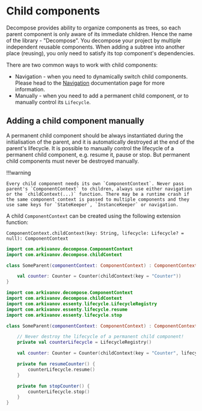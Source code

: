 # Child components

Decompose provides ability to organize components as trees, so each parent component is only aware of its immediate children. Hence the name of the library - "Decompose". You decompose your project by multiple independent reusable components. When adding a subtree into another place (reusing), you only need to satisfy its top component's dependencies.

There are two common ways to work with child components:

- Navigation - when you need to dynamically switch child components. Please head to
  the [Navigation](../navigation/overview.md) documentation page for more information.
- Manually - when you need to add a permanent child component, or to manually control its `Lifecycle`.

## Adding a child component manually

A permanent child component should be always instantiated during the initialisation of the parent, and it is automatically destroyed at the end of the parent's lifecycle. It is possible to manually control the lifecycle of a permanent child component, e.g. resume it, pause or stop. But permanent child components must never be destroyed manually.

!!!warning

    Every child component needs its own `ComponentContext`. Never pass parent's `ComponentContext` to children, always use either navigation or the `childContext(...)` function. There may be a runtime crash if the same component context is passed to multiple components and they use same keys for `StateKeeper`, `InstanceKeeper` or navigation.

A child `ComponentContext` can be created using the following extension function:

`ComponentContext.childContext(key: String, lifecycle: Lifecycle? = null): ComponentContext`

```kotlin title="Example of a child component without lifecycle control"
import com.arkivanov.decompose.ComponentContext
import com.arkivanov.decompose.childContext

class SomeParent(componentContext: ComponentContext) : ComponentContext by componentContext {

    val counter: Counter = Counter(childContext(key = "Counter"))
}
```

```kotlin title="Example of a child component with lifecycle control"
import com.arkivanov.decompose.ComponentContext
import com.arkivanov.decompose.childContext
import com.arkivanov.essenty.lifecycle.LifecycleRegistry
import com.arkivanov.essenty.lifecycle.resume
import com.arkivanov.essenty.lifecycle.stop

class SomeParent(componentContext: ComponentContext) : ComponentContext by componentContext {

    // Never destroy the lifecycle of a permanent child component! 
    private val counterLifecycle = LifecycleRegistry()

    val counter: Counter = Counter(childContext(key = "Counter", lifecycle = counterLifecycle))

    private fun resumeCounter() {
        counterLifecycle.resume()
    }

    private fun stopCounter() {
        counterLifecycle.stop()
    }
}
```
